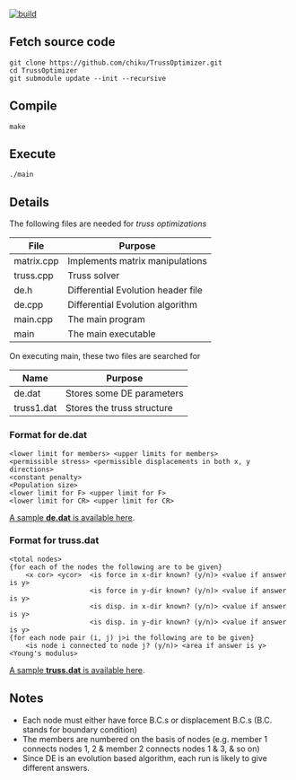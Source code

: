[![build](https://github.com/chiku/TrussOptimizer/actions/workflows/build.yml/badge.svg)](https://github.com/chiku/TrussOptimizer)

## Fetch source code

```shell
git clone https://github.com/chiku/TrussOptimizer.git
cd TrussOptimizer
git submodule update --init --recursive
```

## Compile

```shell
make
```

## Execute

```shell
./main
```

## Details


The following files are needed for *truss optimizations*

|File|Purpose|
|----|-------|
|matrix.cpp|Implements matrix manipulations|
|truss.cpp|Truss solver|
|de.h|Differential Evolution header file|
|de.cpp|Differential Evolution algorithm|
|main.cpp|The main program|
|main|The main executable|

On executing main, these two files are searched for

|Name|Purpose|
|----|-------|
|de.dat|Stores some DE parameters|
|truss1.dat|Stores the truss structure|


### Format for de.dat

```text
<lower limit for members> <upper limits for members>
<permissible stress> <permissible displacements in both x, y directions>
<constant penalty>
<Population size>
<lower limit for F> <upper limit for F>
<lower limit for CR> <upper limit for CR>
```

[A sample **de.dat** is available here](https://raw.github.com/chiku/TrussOptimizer/main/de.dat).

### Format for truss.dat

```text
<total nodes>
{for each of the nodes the following are to be given}
	<x cor> <ycor>  <is force in x-dir known? (y/n)> <value if answer is y>
					<is force in y-dir known? (y/n)> <value if answer is y>
					<is disp. in x-dir known? (y/n)> <value if answer is y>
					<is disp. in y-dir known? (y/n)> <value if answer is y>
{for each node pair (i, j) j>i the following are to be given}
	<is node i connected to node j? (y/n)> <area if answer is y>
<Young's modulus>
```

[A sample **truss.dat** is available here](https://raw.github.com/chiku/TrussOptimizer/main/truss.dat).

## Notes

* Each node must either have force B.C.s or displacement B.C.s (B.C. stands for boundary condition)
* The members are numbered on the basis of nodes
   (e.g. member 1 connects nodes 1, 2 & member 2 connects nodes 1 & 3, & so on)
* Since DE is an evolution based algorithm, each run is likely to give different answers.
